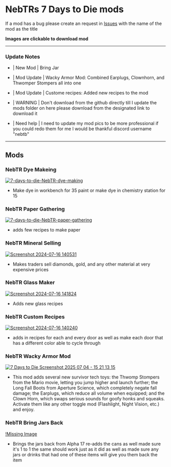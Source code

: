 # NebTRs 7 Days to Die mods
If a mod has a bug please create an request in [Issues](https://github.com/NebTR/Nebs_7_Days_To_Die_Mods/issues) with the name of the mod as the title

**Images are clickable to download mod**

<hr>

### Update Notes
- | New Mod | Bring Jar
- | Mod Update | Wacky Armor Mod: Combined Earplugs, Clownhorn, and Thwomper Stompers all into one
- | Mod Update | Custome recipes: Added new recipes to the mod

- | WARNING | Don't download from the github directly till I update the mods folder on here please download from the designated link to download it
- | Need help | I need to update my mod pics to be more professional if you could redo them for me I would be thankful discord username "nebtb" 

<hr>

## Mods

### NebTR Dye Makeing
[![7-days-to-die-NebTR-dye-making](https://github.com/user-attachments/assets/21c64efe-94e9-4872-a476-c3054d4d28c2)](https://www.dropbox.com/scl/fi/5uyf9ut1br9ec6850dm9x/NebsDyeMaking.zip?rlkey=7umvreo6mz9dhqp2zjhfa9ft6&st=gtfzlwax&dl=0)
- Make dye in workbench for 35 paint or make dye in chemistry station for 15

### NebTR Paper Gathering
[![7-days-to-die-NebTR-paper-gathering](https://github.com/user-attachments/assets/931903b6-8a4d-465c-9ec5-a1c473a00dbf)](https://www.dropbox.com/scl/fi/tme1gskm1v1pbqb06kt01/NebsPaperGathering.zip?rlkey=mne1ehvhy1ciz01twfan5fvue&st=9jhddzt9&dl=0)
- adds few recipes to make paper

### NebTR Mineral Selling
[![Screenshot 2024-07-16 140531](https://github.com/user-attachments/assets/eadcf1cd-8284-4cf4-bb72-5ab985637a41)](https://www.dropbox.com/scl/fi/ppybvhuicgcpx978gx38r/NebsMineralSelling.zip?rlkey=f2rupqzadleik2yzdnr5djxfg&st=xyw2u4sh&dl=0)
- Makes traders sell diamonds, gold, and any other material at very expensive prices

### NebTR Glass Maker
[![Screenshot 2024-07-16 141824](https://github.com/user-attachments/assets/59684a17-ce4f-475a-9a44-6f56f34cfffd)](https://www.dropbox.com/scl/fi/o4c9pgw2kxf8tozpiosru/NebsGlassMaker.zip?rlkey=in4kq5ttl5qbr2ruldnel80nn&st=6xunghzc&dl=0)
- Adds new glass recipes

### NebTR Custom Recipes
[![Screenshot 2024-07-16 140240](https://github.com/user-attachments/assets/075feb5e-717a-4911-917e-1d497f5c3d17)](https://www.dropbox.com/scl/fi/t41jw7iapedejr05opb2s/NebsCustomRecipes.zip?rlkey=sj0qarjmrb3aflibdj13a9m1j&st=inrlbuzs&dl=0)
- adds in recipes for each and every door as well as make each door that has a different color able to cycle through

### NebTR Wacky Armor Mod
[![7 Days to Die Screenshot 2025 07 04 - 15 21 13 15](https://github.com/user-attachments/assets/f69660a6-6d13-4d2c-876d-52f605e2d6c2)](https://www.dropbox.com/scl/fi/2zkmlwpdxi3uupsxuf21l/NebsWackyArmorMods.zip?rlkey=gktqgu5g1b8y921xazmka6owm&st=5h14zuig&dl=0)
- This mod adds several new survivor tech toys: the Thwomp Stompers from the Mario movie, letting you jump higher and launch further; the Long Fall Boots from Aperture Science, which completely negate fall damage; the Earplugs, which reduce all volume when equipped; and the Clown Horn, which swaps serious sounds for goofy honks and squeaks. Activate them like any other toggle mod (Flashlight, Night Vision, etc.) and enjoy.

### NebTR Bring Jars Back
[!Missing Image](https://www.dropbox.com/scl/fi/sq6cy2il2f3428d3zn2jh/NebsBringJarsBack.zip?rlkey=jz3px1via94thncvpcy7m6kye&st=9f0egf2p&dl=0)
- Brings the jars back from Alpha 17 re-adds the cans as well made sure it's 1 to 1 the same should work just as it did as well as made sure any jars or drinks that had one of these items will give you them back the item


